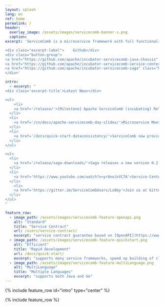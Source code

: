 ```yaml
---
layout: splash
lang: en
ref: home
permalink: /
header:
  overlay_image: /assets/images/servicecomb-banner-s.png
  caption:
excerpt: 'ServiceComb is a microservice framework with full functionality of service management, focus on rapidly development of microservices.

<div class="excerpt-label">    Github</div>
<div class="button-group">
<a href="https://github.com/apache/incubator-servicecomb-java-chassis" class="home-button btn--info" target="_blank">Java Chassis</a>
<a href="https://github.com/apache/incubator-servicecomb-service-center" class="home-button btn--info" target="_blank">Service Center</a>
<a href="https://github.com/apache/incubator-servicecomb-saga" class="home-button btn--info" target="_blank">Saga</a>
</div>'

intro:
  - excerpt: "
<div class='excerpt-title'>Latest News</div>

<ul>
    <li>
    <a href='/release/'>[Milestone] Apache ServiceComb (incubating) Release Version 1.0.0</a>
  </li>
  <li>
    <a href='/cn/docs/apache-servicecomb-day-slides/'>Microservice Meetup: Apache ServiceComb (incubating) Day slides </a>
  </li>
  <li>
    <a href='/docs/quick-start-dataconsistency/'>ServiceComb now provides data consistency solutions(Saga) in microservice application.</a>
  </li>
</ul>

<ul>
  <li>
    <a href='/release/saga-downloads/'>Saga releases a new version 0.2.0</a>
  </li>
  <li>
    <a href='https://www.youtube.com/watch?v=yrAneJvVC7A'>Service-Center Frontend can be used to test microservices schema directly from web.</a>
  </li>
    <li>
    <a href='https://gitter.im/ServiceCombUsers/Lobby'>Join us at Gitter</a>
  </li>
</ul>
"

feature_row:
  - image_path: /assets/images/servicecomb-feature-openapi.png
    alt: "Standard"
    title: "Service Contract"
    url: /users/service-contract/
    excerpt: "service contract guarantee based on [OpenAPI](https://www.openapis.org)"
  - image_path: /assets/images/servicecomb-feature-quickstart.png
    alt: "Efficient"
    title: "Rapid Development"
    url: /docs/quick-start/
    excerpt: "supports many service frameworks, speed up building of cloud applications"
  - image_path: /assets/images/servicecomb-feature-multiLanguage.png
    alt: "MultiLanguage"
    title: "Multiple Languages"
    excerpt: "supports both Java and Go"
---
```


{% include feature_row id="intro" type="center" %}

<div class="normal-feature-row">
{% include feature_row %}
</div>
